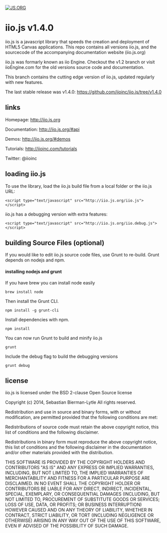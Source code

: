 [![JS.ORG](https://img.shields.io/badge/js.org-iio-888888.svg?style=flat-square)](http://js.org)

iio.js v1.4.0
=============

iio.js is a javascript library that speeds the creation and deployment of HTML5 Canvas applications. This repo contains all versions iio.js, and the sourcecode of the accompanying documentation website (iio.js.org)

iio.js was formarly known as iio Engine. Checkout the v1.2 branch or visit iioEngine.com for the old versions source code and documentation.

This branch contains the cutting edge version of iio.js, updated regularly with new features.

The last stable release was v1.4.0: https://github.com/iioinc/iio.js/tree/v1.4.0

## links
Homepage: http://iio.js.org

Documentation: http://iio.js.org/#api

Demos: http://iio.js.org/#demos

Tutorials: http://iioinc.com/tutorials

Twitter: @iioinc

## loading iio.js
To use the library, load the iio.js build file from a local folder or the iio.js URL:

    <script type="text/javascript" src="http://iio.js.org/iio.js"></script>

iio.js has a debugging version with extra features:

    <script type="text/javascript" src="http://iio.js.org/iio.debug.js"></script>

## building Source Files (optional)
If you would like to edit iio.js source code files, use Grunt to re-build. Grunt depends on nodejs and npm.

#### installing nodejs and grunt
If you have brew you can install node easily

    brew install node

Then install the Grunt CLI.

    npm install -g grunt-cli

Install dependencies with npm.

    npm install

You can now run Grunt to build and minify iio.js

    grunt

Include the debug flag to build the debugging versions

    grunt debug

## license

iio.js is licensed under the BSD 2-clause Open Source license

Copyright (c) 2014, Sebastian Bierman-Lytle
All rights reserved.

Redistribution and use in source and binary forms, with or without modification, 
are permitted provided that the following conditions are met:

Redistributions of source code must retain the above copyright notice, this list 
of conditions and the following disclaimer.

Redistributions in binary form must reproduce the above copyright notice, this
list of conditions and the following disclaimer in the documentation and/or other 
materials provided with the distribution.

THIS SOFTWARE IS PROVIDED BY THE COPYRIGHT HOLDERS AND CONTRIBUTORS "AS IS" AND 
ANY EXPRESS OR IMPLIED WARRANTIES, INCLUDING, BUT NOT LIMITED TO, THE IMPLIED 
WARRANTIES OF MERCHANTABILITY AND FITNESS FOR A PARTICULAR PURPOSE ARE DISCLAIMED. 
IN NO EVENT SHALL THE COPYRIGHT HOLDER OR CONTRIBUTORS BE LIABLE FOR ANY DIRECT, 
INDIRECT, INCIDENTAL, SPECIAL, EXEMPLARY, OR CONSEQUENTIAL DAMAGES (INCLUDING, BUT 
NOT LIMITED TO, PROCUREMENT OF SUBSTITUTE GOODS OR SERVICES; LOSS OF USE, DATA, 
OR PROFITS; OR BUSINESS INTERRUPTION) HOWEVER CAUSED AND ON ANY THEORY OF LIABILITY, 
WHETHER IN CONTRACT, STRICT LIABILITY, OR TORT (INCLUDING NEGLIGENCE OR OTHERWISE) 
ARISING IN ANY WAY OUT OF THE USE OF THIS SOFTWARE, EVEN IF ADVISED OF THE 
POSSIBILITY OF SUCH DAMAGE.
